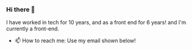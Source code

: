 ### Hi there 👋

I have worked in tech for 10 years, and as a front end for 6 years! and I'm currently a front-end. 

- 📫 How to reach me: Use my email shown below!

<!--
**VanessaPC/VanessaPC** is a ✨ _special_ ✨ repository because its `README.md` (this file) appears on your GitHub profile.

I have worked in tech for 10 years, and as a front end for 6 years! and I'm currently looking for my next position. 
- 🔭 In the meantime I’m currently working on my own project, Garnister, as a full-stack dev, project manager, etc, using technologies like GraphQL, Node, MongoDB, React, Typescript, and some small Golang knowledge.

- 💬 Ask me about: anything to do with Front End! As well as Node and GraphQL.
- 🔭 In the meantime I’m currently working on my own project, Garnister, as a dev, project manager, etc etc!
- 💬 Ask me about: anything to do with Front End! And Node and GraphQL.
- 📫 How to reach me: Use my email shown below!
-->
